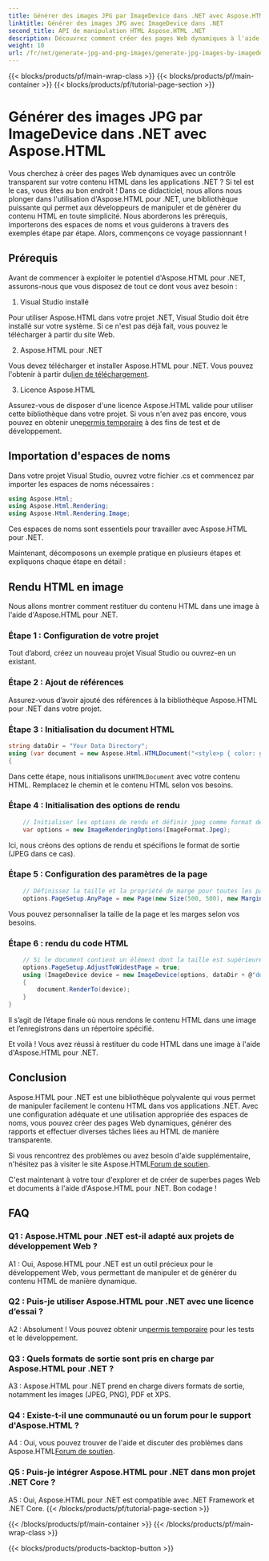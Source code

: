 ```yaml
---
title: Générer des images JPG par ImageDevice dans .NET avec Aspose.HTML
linktitle: Générer des images JPG avec ImageDevice dans .NET
second_title: API de manipulation HTML Aspose.HTML .NET
description: Découvrez comment créer des pages Web dynamiques à l'aide d'Aspose.HTML pour .NET. Ce didacticiel étape par étape couvre les prérequis, les espaces de noms et le rendu HTML en images.
weight: 10
url: /fr/net/generate-jpg-and-png-images/generate-jpg-images-by-imagedevice/
---
```


{{< blocks/products/pf/main-wrap-class >}}
{{< blocks/products/pf/main-container >}}
{{< blocks/products/pf/tutorial-page-section >}}

# Générer des images JPG par ImageDevice dans .NET avec Aspose.HTML


Vous cherchez à créer des pages Web dynamiques avec un contrôle transparent sur votre contenu HTML dans les applications .NET ? Si tel est le cas, vous êtes au bon endroit ! Dans ce didacticiel, nous allons nous plonger dans l'utilisation d'Aspose.HTML pour .NET, une bibliothèque puissante qui permet aux développeurs de manipuler et de générer du contenu HTML en toute simplicité. Nous aborderons les prérequis, importerons des espaces de noms et vous guiderons à travers des exemples étape par étape. Alors, commençons ce voyage passionnant !

## Prérequis

Avant de commencer à exploiter le potentiel d'Aspose.HTML pour .NET, assurons-nous que vous disposez de tout ce dont vous avez besoin :

1. Visual Studio installé

Pour utiliser Aspose.HTML dans votre projet .NET, Visual Studio doit être installé sur votre système. Si ce n'est pas déjà fait, vous pouvez le télécharger à partir du site Web.

2. Aspose.HTML pour .NET

 Vous devez télécharger et installer Aspose.HTML pour .NET. Vous pouvez l'obtenir à partir du[lien de téléchargement](https://releases.aspose.com/html/net/).

3. Licence Aspose.HTML

Assurez-vous de disposer d'une licence Aspose.HTML valide pour utiliser cette bibliothèque dans votre projet. Si vous n'en avez pas encore, vous pouvez en obtenir une[permis temporaire](https://purchase.aspose.com/temporary-license/) à des fins de test et de développement.

## Importation d'espaces de noms

Dans votre projet Visual Studio, ouvrez votre fichier .cs et commencez par importer les espaces de noms nécessaires :

```csharp
using Aspose.Html;
using Aspose.Html.Rendering;
using Aspose.Html.Rendering.Image;
```

Ces espaces de noms sont essentiels pour travailler avec Aspose.HTML pour .NET.

Maintenant, décomposons un exemple pratique en plusieurs étapes et expliquons chaque étape en détail :

## Rendu HTML en image

Nous allons montrer comment restituer du contenu HTML dans une image à l'aide d'Aspose.HTML pour .NET.

### Étape 1 : Configuration de votre projet

Tout d’abord, créez un nouveau projet Visual Studio ou ouvrez-en un existant.

### Étape 2 : Ajout de références

Assurez-vous d’avoir ajouté des références à la bibliothèque Aspose.HTML pour .NET dans votre projet.

### Étape 3 : Initialisation du document HTML

```csharp
string dataDir = "Your Data Directory";
using (var document = new Aspose.Html.HTMLDocument("<style>p { color: green; }</style><p>my first paragraph</p>", @"c:\work\"))
{
```

 Dans cette étape, nous initialisons un`HTMLDocument` avec votre contenu HTML. Remplacez le chemin et le contenu HTML selon vos besoins.

### Étape 4 : Initialisation des options de rendu

```csharp
    // Initialiser les options de rendu et définir jpeg comme format de sortie
    var options = new ImageRenderingOptions(ImageFormat.Jpeg);
```

Ici, nous créons des options de rendu et spécifions le format de sortie (JPEG dans ce cas).

### Étape 5 : Configuration des paramètres de la page

```csharp
    // Définissez la taille et la propriété de marge pour toutes les pages.
    options.PageSetup.AnyPage = new Page(new Size(500, 500), new Margin(50, 50, 50, 50));
```

Vous pouvez personnaliser la taille de la page et les marges selon vos besoins.

### Étape 6 : rendu du code HTML

```csharp
    // Si le document contient un élément dont la taille est supérieure à celle prédéfinie par la taille de la page utilisateur, les pages de sortie seront ajustées.
    options.PageSetup.AdjustToWidestPage = true;
    using (ImageDevice device = new ImageDevice(options, dataDir + @"document_out.jpg"))
    {
        document.RenderTo(device);
    }
}
```

Il s’agit de l’étape finale où nous rendons le contenu HTML dans une image et l’enregistrons dans un répertoire spécifié.

Et voilà ! Vous avez réussi à restituer du code HTML dans une image à l'aide d'Aspose.HTML pour .NET.

## Conclusion

Aspose.HTML pour .NET est une bibliothèque polyvalente qui vous permet de manipuler facilement le contenu HTML dans vos applications .NET. Avec une configuration adéquate et une utilisation appropriée des espaces de noms, vous pouvez créer des pages Web dynamiques, générer des rapports et effectuer diverses tâches liées au HTML de manière transparente.

 Si vous rencontrez des problèmes ou avez besoin d'aide supplémentaire, n'hésitez pas à visiter le site Aspose.HTML[Forum de soutien](https://forum.aspose.com/).

C'est maintenant à votre tour d'explorer et de créer de superbes pages Web et documents à l'aide d'Aspose.HTML pour .NET. Bon codage !

## FAQ

### Q1 : Aspose.HTML pour .NET est-il adapté aux projets de développement Web ?
   
A1 : Oui, Aspose.HTML pour .NET est un outil précieux pour le développement Web, vous permettant de manipuler et de générer du contenu HTML de manière dynamique.

### Q2 : Puis-je utiliser Aspose.HTML pour .NET avec une licence d’essai ?
   
 A2 : Absolument ! Vous pouvez obtenir un[permis temporaire](https://purchase.aspose.com/temporary-license/) pour les tests et le développement.

### Q3 : Quels formats de sortie sont pris en charge par Aspose.HTML pour .NET ?
   
A3 : Aspose.HTML pour .NET prend en charge divers formats de sortie, notamment les images (JPEG, PNG), PDF et XPS.

### Q4 : Existe-t-il une communauté ou un forum pour le support d'Aspose.HTML ?
   
 A4 : Oui, vous pouvez trouver de l'aide et discuter des problèmes dans Aspose.HTML[Forum de soutien](https://forum.aspose.com/).

### Q5 : Puis-je intégrer Aspose.HTML pour .NET dans mon projet .NET Core ?

A5 : Oui, Aspose.HTML pour .NET est compatible avec .NET Framework et .NET Core.
{{< /blocks/products/pf/tutorial-page-section >}}

{{< /blocks/products/pf/main-container >}}
{{< /blocks/products/pf/main-wrap-class >}}

{{< blocks/products/products-backtop-button >}}

